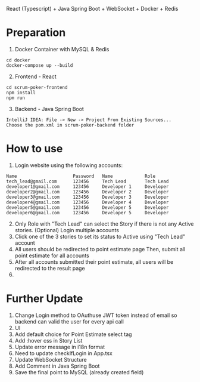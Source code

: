 React (Typescript) + Java Spring Boot + WebSocket + Docker + Redis
# Preparation
1) Docker Container with MySQL & Redis
```
cd docker
docker-compose up --build
```
2) Frontend - React
```
cd scrum-poker-frontend
npm install
npm run
```
3) Backend - Java Spring Boot
```
IntelliJ IDEA: File -> New -> Project From Existing Sources...
Choose the pom.xml in scrum-poker-backend folder
```

# How to use
1) Login website using the following accounts:
```
Name                     Password   Name            Role
tech_lead@gmail.com      123456     Tech Lead       Tech Lead
developer1@gmail.com     123456     Developer 1     Developer
developer2@gmail.com     123456     Developer 2     Developer
developer3@gmail.com     123456     Developer 3     Developer
developer4@gmail.com     123456     Developer 4     Developer
developer5@gmail.com     123456     Developer 5     Developer
developer6@gmail.com     123456     Developer 5     Developer
```
2) Only Role with "Tech Lead" can select the Story if there is not any Active stories.
   (Optional) Login multiple accounts
3) Click one of the 3 stories to set its status to Active using "Tech Lead" account
4) All users should be redirected to point estimate page
   Then, submit all point estimate for all accounts
5) After all accounts submitted their point estimate, all users will be redirected to the result page
6) 
# Further Update
1) Change Login method to OAuthuse JWT token instead of email so backend can valid the user for every api call
2) UI
3) Add default choice for Point Estimate select tag 
4) Add :hover css in Story List
5) Update error message in i18n format
6) Need to update checkIfLogin in App.tsx
7) Update WebSocket Structure
8) Add Comment in Java Spring Boot
9) Save the final point to MySQL (already created field)

